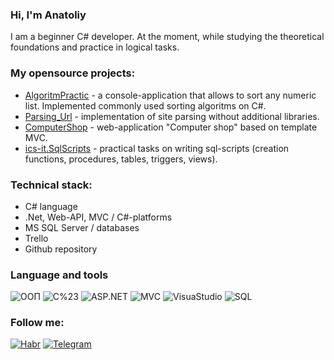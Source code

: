 ### Hi, I'm Anatoliy

I am a beginner C# developer. At the moment, while studying the theoretical foundations and practice in logical tasks.

### My opensource projects:
* [AlgoritmPractic](https://github.com/TolikOborin37/AlgoritmPractic) - a console-application that allows to sort any numeric list. Implemented commonly used sorting algoritms on C#.
* [Parsing_Url](https://github.com/TolikOborin37/Parsing_Url) - implementation of site parsing without additional libraries.
* [ComputerShop](https://github.com/TolikOborin37/ComputerShop) - web-application "Computer shop" based on template MVC.
* [ics-it.SqlScripts](https://github.com/TolikOborin37/ics-it.SqlScripts) - practical tasks on writing sql-scripts (creation functions, procedures, tables, triggers, views).

### Technical stack:

* C# language
* .Net, Web-API, MVC / C#-platforms
* MS SQL Server / databases
* Trello
* Github repository

### Language and tools

![ООП](https://img.shields.io/badge/-ООП-black?style=for-the-badge&logo=ООП)
![C%23](https://img.shields.io/badge/-C%23-black?style=for-the-badge&logo=C%23)
![ASP.NET](https://img.shields.io/badge/-ASP.NET-black?style=for-the-badge&logo=ASP.NET)
![MVC](https://img.shields.io/badge/-MVC-black?style=for-the-badge&logo=MVC)
![VisuaStudio](https://img.shields.io/badge/-VisuaStudio-black?style=for-the-badge&logo=VisuaStudio)
![SQL](https://img.shields.io/badge/-SQLServer-black?style=for-the-badge&logo=SQLServer)

### Follow me:
[![Habr](https://img.shields.io/badge/-Habr-black?style=for-the-badge&logo=Habr)](https://habr.com/ru/users/TolikOborin/)
[![Telegram](https://img.shields.io/badge/-Telegram-black?style=for-the-badge&logo=Telegram)](https://t.me/AMOborin)

